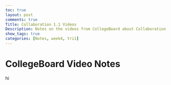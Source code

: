 ```yaml
---
toc: true
layout: post
comments: true
Title: Collaboration 1.1 Videos
Description: Notes on the videos from CollegeBoard about Collaboration
show_tags: true
categories: [Notes, week4, tri1]
---
```


# CollegeBoard Video Notes
hi